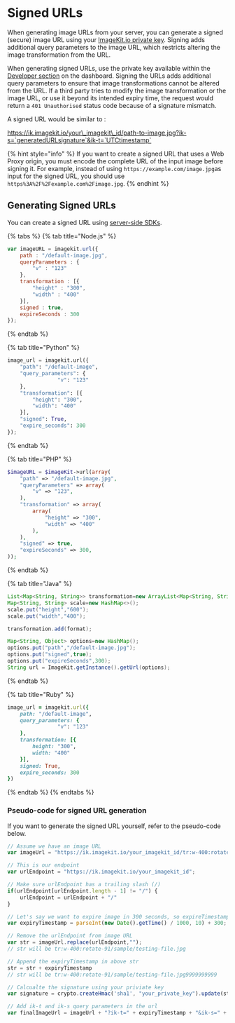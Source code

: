 # Signed URLs

When generating image URLs from your server, you can generate a signed \(secure\) image URL using your [ImageKit.io private key](../../api-reference/api-introduction/api-keys.md#private-key). Signing adds additional query parameters to the image URL, which restricts altering the image transformation from the URL.

When generating signed URLs, use the private key available within the [Developer section](https://imagekit.io/dashboard#developers) on the dashboard. Signing the URLs adds additional query parameters to ensure that image transformations cannot be altered from the URL. If a third party tries to modify the image transformation or the image URL, or use it beyond its intended expiry time, the request would return a `401 Unauthorised` status code because of a signature mismatch.

A signed URL would be similar to :

https://ik.imagekit.io/your\_imagekit\_id/path-to-image.jpg?ik-s=`generatedURLsignature`&ik-t=`UTCtimestamp`

{% hint style="info" %}
If you want to create a signed URL that uses a Web Proxy origin, you must encode the complete URL of the input image before signing it. For example, instead of using `https://example.com/image.jpg`as input for the signed URL, you should use `https%3A%2F%2Fexample.com%2Fimage.jpg`.
{% endhint %}

## Generating Signed URLs

You can create a signed URL using [server-side SDKs](../../api-reference/api-introduction/sdk.md#server-side-sdks).

{% tabs %}
{% tab title="Node.js" %}
```javascript
var imageURL = imagekit.url({
    path : "/default-image.jpg",
    queryParameters : {
        "v" : "123"
    },
    transformation : [{
        "height" : "300",
        "width" : "400"
    }],
    signed : true,
    expireSeconds : 300
});
```
{% endtab %}

{% tab title="Python" %}
```python
image_url = imagekit.url({
    "path": "/default-image",
    "query_parameters": {
                "v": "123"
    },
    "transformation": [{
        "height": "300",
        "width": "400"
    }],
    "signed": True,
    "expire_seconds": 300
});
```
{% endtab %}

{% tab title="PHP" %}
```php
$imageURL = $imageKit->url(array(
    "path" => "/default-image.jpg",
    "queryParameters" => array(
        "v" => "123",
    ),
    "transformation" => array(
        array(
            "height" => "300",
            "width" => "400"
        ),
    ),
    "signed" => true,
    "expireSeconds" => 300,
));
```
{% endtab %}

{% tab title="Java" %}
```java
List<Map<String, String>> transformation=new ArrayList<Map<String, String>>();
Map<String, String> scale=new HashMap<>();
scale.put("height","600");
scale.put("width","400");

transformation.add(format);

Map<String, Object> options=new HashMap();
options.put("path","/default-image.jpg");
options.put("signed",true);
options.put("expireSeconds",300);
String url = ImageKit.getInstance().getUrl(options);
```
{% endtab %}

{% tab title="Ruby" %}
```ruby
image_url = imagekit.url({
    path: "/default-image",
    query_parameters: {
                "v": "123"
    },
    transformation: [{
        height: "300",
        width: "400"
    }],
    signed: True,
    expire_seconds: 300
})
```
{% endtab %}
{% endtabs %}

### Pseudo-code for signed URL generation

If you want to generate the signed URL yourself, refer to the pseudo-code below.

```javascript
// Assume we have an image URL
var imageUrl = "https://ik.imagekit.io/your_imagekit_id/tr:w-400:rotate-91/sample/testing-file.jpg";

// This is our endpoint
var urlEndpoint = "https://ik.imagekit.io/your_imagekit_id";

// Make sure urlEndpoint has a trailing slash (/)
if(urlEndpoint[urlEndpoint.length - 1] != "/") {
    urlEndpoint = urlEndpoint + "/"
}

// Let's say we want to expire image in 300 seconds, so expireTimestamp (UTC timestamp) would be
var expiryTimestamp = parseInt(new Date().getTime() / 1000, 10) + 300;

// Remove the urlEndpoint from image URL
var str = imageUrl.replace(urlEndpoint,"");
// str will be tr:w-400:rotate-91/sample/testing-file.jpg

// Append the expiryTimestamp in above str
str = str + expiryTimestamp
// str will be tr:w-400:rotate-91/sample/testing-file.jpg9999999999

// Calcualte the signature using your priviate key 
var signature = crypto.createHmac('sha1', "your_private_key").update(str).digest('hex');

// Add ik-t and ik-s query parameters in the url
var finalImageUrl = imageUrl + "?ik-t=" + expiryTimestamp + "&ik-s=" + signature;
```

